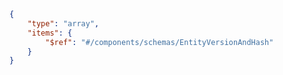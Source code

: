 ```json copy 
{
    "type": "array",
    "items": {
        "$ref": "#/components/schemas/EntityVersionAndHash"
    }
} 
``` 
